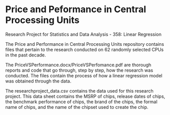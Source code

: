 # Price and Peformance in Central Processing Units
Research Project for Statistics and Data Analysis - 358: Linear Regression

The Price and Performance in Central Processing Units repository contains files that pertain to the research conducted on 62 randomly selected CPUs in the past decade.

The PriceVSPerformance.docx/PriceVSPerfomance.pdf are thorough reports and code that go through, step by step, how the research was conducted. The files contain the process of how a linear regression model was obtained through the data.

The researchproject_data.csv contains the data used for this research project. This data sheet contains the MSRP of chips, release dates of chips, the benchmark performance of chips, the brand of the chips, the formal name of chips, and the name of the chipset used to create the chip.
